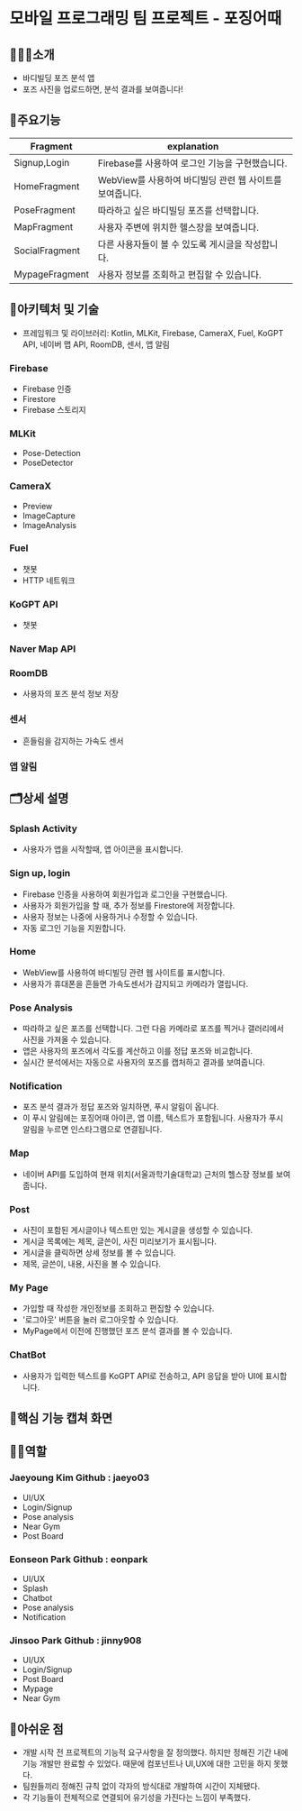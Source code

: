 # 모바일 프로그래밍 팀 프로젝트 - 포징어때

## 🧑🏻‍💻소개
- 바디빌딩 포즈 분석 앱
- 포즈 사진을 업로드하면, 분석 결과를 보여줍니다!
  </br>

## 🎉주요기능
| Fragment       | explanation                               |
|----------------|-------------------------------------------|
| Signup,Login   | Firebase를 사용하여 로그인 기능을 구현했습니다. |
| HomeFragment   | WebView를 사용하여 바디빌딩 관련 웹 사이트를 보여줍니다.                |
| PoseFragment   | 따라하고 싶은 바디빌딩 포즈를 선택합니다.  |
| MapFragment    | 사용자 주변에 위치한 헬스장을 보여줍니다.          |
| SocialFragment | 다른 사용자들이 볼 수 있도록 게시글을 작성합니다.  |
| MypageFragment | 사용자 정보를 조회하고 편집할 수 있습니다.        |

## 🔧아키텍처 및 기술
- 프레임워크 및 라이브러리: Kotlin, MLKit, Firebase, CameraX, Fuel, KoGPT API, 네이버 맵 API, RoomDB, 센서, 앱 알림
  
### Firebase
- Firebase 인증
- Firestore
- Firebase 스토리지

### MLKit
- Pose-Detection
- PoseDetector

### CameraX
- Preview
- ImageCapture
- ImageAnalysis

### Fuel
- 챗봇
- HTTP 네트워크

### KoGPT API
- 챗봇
  
### Naver Map API

### RoomDB
- 사용자의 포즈 분석 정보 저장

### 센서
- 흔들림을 감지하는 가속도 센서

### 앱 알림


## 🗂️상세 설명
### Splash Activity
- 사용자가 앱을 시작할때, 앱 아이콘을 표시합니다.

### Sign up, login
- Firebase 인증을 사용하여 회원가입과 로그인을 구현했습니다.
- 사용자가 회원가입을 할 때, 추가 정보를 Firestore에 저장합니다.
- 사용자 정보는 나중에 사용하거나 수정할 수 있습니다.
- 자동 로그인 기능을 지원합니다.

### Home
- WebView를 사용하여 바디빌딩 관련 웹 사이트를 표시합니다.
- 사용자가 휴대폰을 흔들면 가속도센서가 감지되고 카메라가 열립니다.

### Pose Analysis
- 따라하고 싶은 포즈를 선택합니다. 그런 다음 카메라로 포즈를 찍거나 갤러리에서 사진을 가져올 수 있습니다.
- 앱은 사용자의 포즈에서 각도를 계산하고 이를 정답 포즈와 비교합니다.
- 실시간 분석에서는 자동으로 사용자의 포즈를 캡처하고 결과를 보여줍니다.

### Notification
- 포즈 분석 결과가 정답 포즈와 일치하면, 푸시 알림이 옵니다.
- 이 푸시 알림에는 포징어때 아이콘, 앱 이름, 텍스트가 포함됩니다. 사용자가 푸시 알림을 누르면 인스타그램으로 연결됩니다.

### Map
- 네이버 API를 도입하여 현재 위치(서울과학기술대학교) 근처의 헬스장 정보를 보여줍니다.

### Post
- 사진이 포함된 게시글이나 텍스트만 있는 게시글을 생성할 수 있습니다.
- 게시글 목록에는 제목, 글쓴이, 사진 미리보기가 표시됩니다.
- 게시글을 클릭하면 상세 정보를 볼 수 있습니다.
- 제목, 글쓴이, 내용, 사진을 볼 수 있습니다.

### My Page
- 가입할 때 작성한 개인정보를 조회하고 편집할 수 있습니다.
- '로그아웃' 버튼을 눌러 로그아웃할 수 있습니다.
- MyPage에서 이전에 진행했던 포즈 분석 결과를 볼 수 있습니다.

### ChatBot
- 사용자가 입력한 텍스트를 KoGPT API로 전송하고, API 응답을 받아 UI에 표시합니다.

## 📱핵심 기능 캡쳐 화면

## 🧑‍💻역할
### Jaeyoung Kim   Github : jaeyo03
- UI/UX
- Login/Signup
- Pose analysis
- Near Gym
- Post Board

### Eonseon Park   Github : eonpark
- UI/UX
- Splash
- Chatbot
- Pose analysis
- Notification

### Jinsoo Park    Github : jinny908
- UI/UX
- Login/Signup
- Post Board
- Mypage 
- Near Gym

## 🤔아쉬운 점
- 개발 시작 전 프로젝트의 기능적 요구사항을 잘 정의했다. 하지만 정해진 기간 내에 기능 개발만 완료할 수 있었다. 때문에 컴포넌트나 UI,UX에 대한 고민을 하지 못했다.
- 팀원들끼리 정해진 규칙 없이 각자의 방식대로 개발하여 시간이 지체됐다.
- 각 기능들이 전체적으로 연결되어 유기성을 가진다는 느낌이 부족했다.
  
